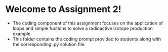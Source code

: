 # Welcome to Assignment 2! 
  - The coding component of this assignment focuses on the application of loops and simple fuctions to solve a radioactive isotope production example.
  - This folder contains the coding prompt provided to students along with the corresponding .py solution file. 
  

